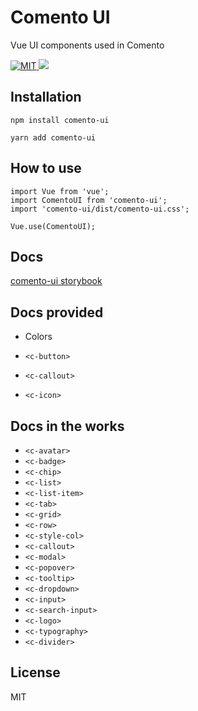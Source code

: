 # Comento UI

Vue UI components used in Comento

<a href="https://github.com/comento/comento-ui/blob/master/LICENSE">
    <img
      src="https://img.shields.io/github/license/mashape/apistatus.svg"
      alt="MIT"
    >
  </a>
<a title="deploy" href="https://github.com/algolia/shipjs" rel="nofollow">
    <img src="https://img.shields.io/badge/deploy-🛳%20Ship.js-blue?style=flat" />
</a>

## Installation

```
npm install comento-ui

yarn add comento-ui
```

## How to use

```vue
import Vue from 'vue';
import ComentoUI from 'comento-ui';
import 'comento-ui/dist/comento-ui.css';

Vue.use(ComentoUI);
```

## Docs

[comento-ui storybook](https://comento.github.io/comento-ui/)

## Docs provided

- Colors

- `<c-button>`
- `<c-callout>`
- `<c-icon>`

## Docs in the works

- `<c-avatar>`
- `<c-badge>`
- `<c-chip>`
- `<c-list>`
- `<c-list-item>`
- `<c-tab>`
- `<c-grid>`
- `<c-row>`
- `<c-style-col>`
- `<c-callout>`
- `<c-modal>`
- `<c-popover>`
- `<c-tooltip>`
- `<c-dropdown>`
- `<c-input>`
- `<c-search-input>`
- `<c-logo>`
- `<c-typography>`
- `<c-divider>`

## License

MIT
